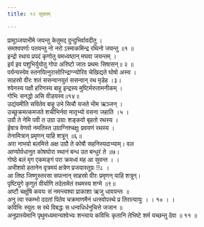 ```yaml
---
title: १२ सूक्तम्

---
```

प्रामूञ्जयाभीमे जयन्तु केतुमद् दुन्दुभिर्वावदीतु ।  
समश्वपर्णाः पतयन्तु नो नरो ऽस्माकमिन्द्र रथिनो जयन्तु ॥१ ॥  
इन्द्रो रथाय प्रपदं कृणोतु यमध्यष्ठान् मघवा जयन्तम् ।  
इर्य इव पशुभिर्युयोतु गोपा अरिष्टो जातः प्रथमः सिषासन्॥ २ ॥  
पर्यन्यस्येव स्तनयित्नुरासोरिन्द्राग्न्योरिव चेखिद्यते घोषो अस्य ।  
साहस्रो वीरः शतं ससन्वानयुतं ससन्वान् रथ मृडेह ।३।  
श्येनस्य पक्षौ हरिणस्य बाहू इन्द्रस्य मुष्टिर्मरुतामनीकम् ।  
गोभिः सनद्धो असि वीडयस्व॥१४॥  
उद्यंयमीति सवितेव बाहू उभे सिचौ यजते भीम ऋञ्जन् ।  
उच्छुक्रमत्कमजते शचीभिर्नवा मातृभ्यो वसना जहाति ।५ ।  
उग्रौ ते नेमि पवी त उग्रा उग्राः शङ्कवो बृहतो रथस्य ।  
ईषात्र वेणवो नमतिस्त उग्राग्निश्चक्षुः प्रवयणं रथस्य ।  
तेनामित्रान् प्रमृणन् याहि शत्रून् ॥६॥  
अरा नाभयो बलमित्ते अक्ष उग्रौ ते कोषौ सहनिस्यदाभ्याम्। वल  
आण्योर्वधानुत कोषघोरा स्थानं बन्ध उत बन्धुरं ते ॥७।  
गोष्ठे बलं मृग एकमङ्गं परा क्रमध्वं मह आ सुवन्त । ।  
अभीशवो हतानेन वृत्रमयं क्षत्रेण प्रजयास्तूग्रः !!८ ।  
आ तिष्ठ जिष्णुस्तरसा सपत्नान् साहस्रो वीरः प्रमृणन् याहि शत्रून्।  
पृष्टियुगे कृणुतं वीर्याणि तदेतामेतं रथमस्य शग्मे ॥९॥  
अष्टौ चक्षूंषि कवयः सं नमन्त्वश्वा प्राकाशा ऋजु धावयन्तः ॥  
अनु त्वा स्कम्भो ददतां पितेव चक्रमाणमैनं धत्स्वोपस्थे प्र तिरात्यायुः । । १० । ।  
कविभिः स्युतः स रथे विबद्धः स धन्वधिर्धनुचित्ते जजान ॥  
अनुप्रास्येमानि पृथुमध्यमान्यश्वेभ्यः शन्त्वाय कविभिः कृतानि तेभिष्टे शर्म यच्छन्तु देवा ॥ ११ ॥  